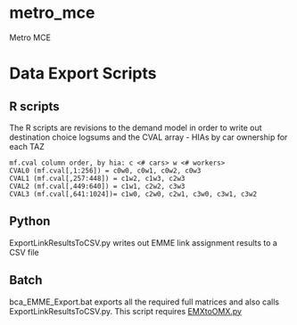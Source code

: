 # metro_mce
Metro MCE

# Data Export Scripts 

## R scripts

The R scripts are revisions to the demand model in order to write out 
destination choice logsums and the CVAL array - HIAs by car ownership for each TAZ

```
mf.cval column order, by hia: c <# cars> w <# workers>
CVAL0 (mf.cval[,1:256]) = c0w0, c0w1, c0w2, c0w3
CVAL1 (mf.cval[,257:448]) = c1w2, c1w3, c2w3
CVAL2 (mf.cval[,449:640]) = c1w1, c2w2, c3w3 
CVAL3 (mf.cval[,641:1024])= c1w0, c2w0, c2w1, c3w0, c3w1, c3w2
```

## Python

ExportLinkResultsToCSV.py writes out EMME link assignment results to a CSV file

## Batch 

bca_EMME_Export.bat exports all the required full matrices and also calls 
ExportLinkResultsToCSV.py.  This script requires [EMXtoOMX.py](https://github.com/bstabler/EMXtoOMX)
